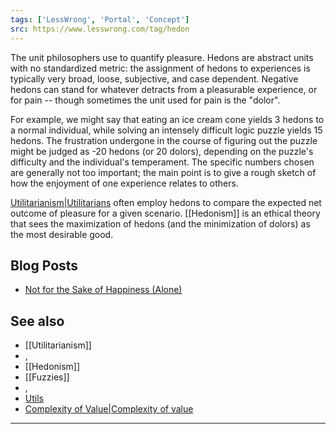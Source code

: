 ```yaml
---
tags: ['LessWrong', 'Portal', 'Concept']
src: https://www.lesswrong.com/tag/hedon
---
```


The unit philosophers use to quantify pleasure. Hedons are abstract units with no standardized metric: the assignment of hedons to experiences is typically very broad, loose, subjective, and case dependent. Negative hedons can stand for whatever detracts from a pleasurable experience, or for pain -- though sometimes the unit used for pain is the "dolor".

For example, we might say that eating an ice cream cone yields 3 hedons to a normal individual, while solving an intensely difficult logic puzzle yields 15 hedons. The frustration undergone in the course of figuring out the puzzle might be judged as -20 hedons (or 20 dolors), depending on the puzzle's difficulty and the individual's temperament. The specific numbers chosen are generally not too important; the main point is to give a rough sketch of how the enjoyment of one experience relates to others.

[Utilitarianism|Utilitarians](https://www.lesswrong.com/tag/utilitarianism) often employ hedons to compare the expected net outcome of pleasure for a given scenario. [[Hedonism]] is an ethical theory that sees the maximization of hedons (and the minimization of dolors) as the most desirable good.

## Blog Posts
- [Not for the Sake of Happiness (Alone)](http://lesswrong.com/lw/lb/not_for_the_sake_of_happiness_alone/)

## See also
- [[Utilitarianism]]
- , 
- [[Hedonism]]
- [[Fuzzies]]
- , 
- [Utils](https://wiki.lesswrong.com/wiki/Utils)
- [Complexity of Value|Complexity of value](https://www.lesswrong.com/tag/complexity-of-value)

 



---

